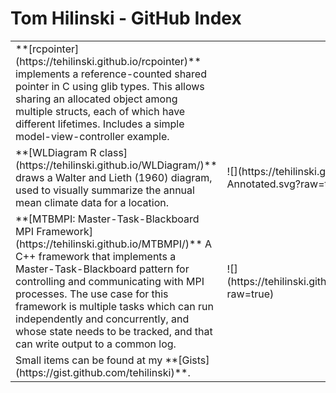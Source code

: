 # Tom Hilinski - GitHub Index

<table style="border: 0;">
<tr>
<td>
**[rcpointer](https://tehilinski.github.io/rcpointer)**
implements a reference-counted shared pointer in C using glib types.
This allows sharing an allocated object among multiple structs,
each of which have different lifetimes.
Includes a simple model-view-controller example.
</td>
<td>
</td>
</tr>
<tr>
<td>
**[WLDiagram R class](https://tehilinski.github.io/WLDiagram/)**
draws a Walter and Lieth (1960) diagram, used to visually summarize
the annual mean climate data for a location.
</td>
<td width="30%">
![](https://tehilinski.github.io/WLDiagram/WLDiagram-Annotated.svg?raw=true)
</td>
</tr>
<tr>
<td>
**[MTBMPI: Master-Task-Blackboard MPI Framework](https://tehilinski.github.io/MTBMPI/)**
A C++ framework that implements a Master-Task-Blackboard pattern for controlling
and communicating with MPI processes. The use case for this framework is multiple
tasks which can run independently and concurrently, and whose state needs to be
tracked, and that can write output to a common log.
</td>
<td>
![](https://tehilinski.github.io/MTBMPI/doc/MTBMPI_Overview.svg?raw=true)
</td>
</tr>
<tr>
<td>
Small items can be found at my
**[Gists](https://gist.github.com/tehilinski)**.
</td>
</tr>
</table>
